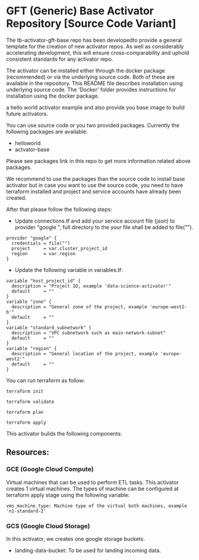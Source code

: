 
# GFT (Generic) Base Activator Repository [Source Code Variant]

The tb-activator-gft-base repo has been developedto provide a general template for the creation of new activator repos.  As well as considerably accelerating development, this will ensure cross-comparability and uphold consistent standards for any activator repo.

The activator can be installed either through the docker package (recommended) or via the underlying source code. Both of these are available in the repository. This README file describes installation using underlying source code. The 'Docker' folder provides instructions for installation using the docker package.

a hello world activator example and also provide you base image to build future activators.

You can use source code or you two provided packages. Currently the following packages are available:

* helloworld
* actvator-base

Please see packages link in this repo to get more information related above
 packages.

We recommend to use the packages than the source code to install base
 activator but in case you want to use the source code, 
  you need to have terraform installed and project and service accounts have
   already been created.

After that please follow the following steps:

* Update connections.tf and add your service account file (json) to provider "google
", full directory to the your file shall be added to file("").
```hcl-terraform
provider "google" {
  credentials = file("")
  project     = var.cluster_project_id
  region      = var.region
}
```
* Update the following variable in variables.tf:
```hcl-terraform
variable "host_project_id" {
  description = "Project ID, example 'data-science-activator'"
  default     = ""
}
variable "zone" {
  description = "General zone of the project, example 'europe-west2-b'"
  default     = ""
}
variable "standard_subnetwork" {
  description = "VPC subnetwork such as main-network-subnet"
  default     = ""
}
variable "region" {
  description = "General location of the project, example 'europe-west2'"
  default     = ""
}
```

You can run terraform as follow:
```shell script
terraform init

terraform validate
 
terraform plan 

terraform apply
```

This activator builds the following components:
    
 
  
## Resources:
### GCE (Google Cloud Compute) 
Virtual machines that can be used to perform ETL tasks. This activator creates 1 virtual machines. The types of machine can be
 configured at terraform apply stage using the following variable:
 
 ```
 vms_machine_type: Machine type of the virtual both machines, example 'n1-standard-2'
 ``` 

### GCS (Google Cloud Storage)
In this activator, we creates one google storage buckets. 
 * landing-data-bucket: To be used for landing incoming data.
 
